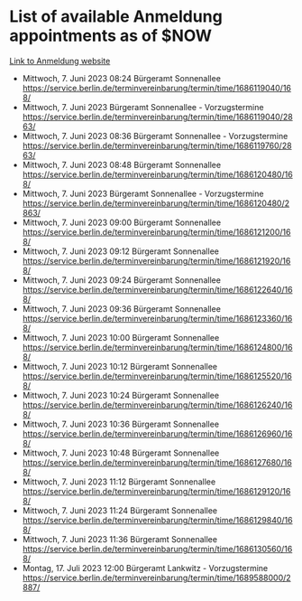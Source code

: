 # List of available Anmeldung appointments as of $NOW
[Link to Anmeldung website](https://service.berlin.de/terminvereinbarung/termin/tag.php?termin=1&anliegen[]=120686&dienstleisterlist=122210,122217,327316,122219,327312,122227,327314,122231,327346,122243,327348,122254,122252,329742,122260,329745,122262,329748,122271,327278,122273,327274,122277,327276,330436,122280,327294,122282,327290,122284,327292,122291,327270,122285,327266,122286,327264,122296,327268,150230,329760,122297,327286,122294,327284,122312,329763,122314,329775,122304,327330,122311,327334,122309,327332,317869,122281,327352,122279,329772,122283,122276,327324,122274,327326,122267,329766,122246,327318,122251,327320,122257,327322,122208,327298,122226,327300&herkunft=http%3A%2F%2Fservice.berlin.de%2Fdienstleistung%2F120686%2F)
- Mittwoch, 7. Juni 2023 08:24 Bürgeramt Sonnenallee https://service.berlin.de/terminvereinbarung/termin/time/1686119040/168/
- Mittwoch, 7. Juni 2023  Bürgeramt Sonnenallee - Vorzugstermine https://service.berlin.de/terminvereinbarung/termin/time/1686119040/2863/
- Mittwoch, 7. Juni 2023 08:36 Bürgeramt Sonnenallee - Vorzugstermine https://service.berlin.de/terminvereinbarung/termin/time/1686119760/2863/
- Mittwoch, 7. Juni 2023 08:48 Bürgeramt Sonnenallee https://service.berlin.de/terminvereinbarung/termin/time/1686120480/168/
- Mittwoch, 7. Juni 2023  Bürgeramt Sonnenallee - Vorzugstermine https://service.berlin.de/terminvereinbarung/termin/time/1686120480/2863/
- Mittwoch, 7. Juni 2023 09:00 Bürgeramt Sonnenallee https://service.berlin.de/terminvereinbarung/termin/time/1686121200/168/
- Mittwoch, 7. Juni 2023 09:12 Bürgeramt Sonnenallee https://service.berlin.de/terminvereinbarung/termin/time/1686121920/168/
- Mittwoch, 7. Juni 2023 09:24 Bürgeramt Sonnenallee https://service.berlin.de/terminvereinbarung/termin/time/1686122640/168/
- Mittwoch, 7. Juni 2023 09:36 Bürgeramt Sonnenallee https://service.berlin.de/terminvereinbarung/termin/time/1686123360/168/
- Mittwoch, 7. Juni 2023 10:00 Bürgeramt Sonnenallee https://service.berlin.de/terminvereinbarung/termin/time/1686124800/168/
- Mittwoch, 7. Juni 2023 10:12 Bürgeramt Sonnenallee https://service.berlin.de/terminvereinbarung/termin/time/1686125520/168/
- Mittwoch, 7. Juni 2023 10:24 Bürgeramt Sonnenallee https://service.berlin.de/terminvereinbarung/termin/time/1686126240/168/
- Mittwoch, 7. Juni 2023 10:36 Bürgeramt Sonnenallee https://service.berlin.de/terminvereinbarung/termin/time/1686126960/168/
- Mittwoch, 7. Juni 2023 10:48 Bürgeramt Sonnenallee https://service.berlin.de/terminvereinbarung/termin/time/1686127680/168/
- Mittwoch, 7. Juni 2023 11:12 Bürgeramt Sonnenallee https://service.berlin.de/terminvereinbarung/termin/time/1686129120/168/
- Mittwoch, 7. Juni 2023 11:24 Bürgeramt Sonnenallee https://service.berlin.de/terminvereinbarung/termin/time/1686129840/168/
- Mittwoch, 7. Juni 2023 11:36 Bürgeramt Sonnenallee https://service.berlin.de/terminvereinbarung/termin/time/1686130560/168/
- Montag, 17. Juli 2023 12:00 Bürgeramt Lankwitz - Vorzugstermine https://service.berlin.de/terminvereinbarung/termin/time/1689588000/2887/
